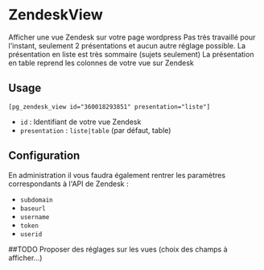# ZendeskView
Afficher une vue Zendesk sur votre page wordpress
Pas très travaillé pour l'instant, seulement 2 présentations et aucun autre réglage possible.
La présentation en liste est très sommaire (sujets seulement)
La présentation en table reprend les colonnes de votre vue sur Zendesk

## Usage
`[pg_zendesk_view id="360018293851" presentation="liste"]`
- `id` : Identifiant de votre vue Zendesk
- `presentation` : `liste|table` (par défaut, table)

## Configuration
En administration il vous faudra également rentrer les paramètres correspondants à l'API de Zendesk :
- `subdomain`
- `baseurl`
- `username`
- `token`
- `userid`

##TODO
Proposer des réglages sur les vues (choix des champs à afficher...)
